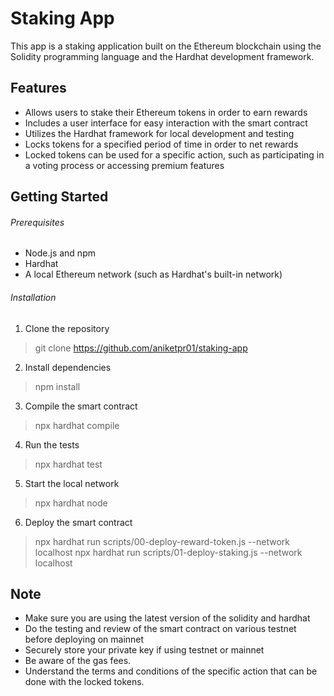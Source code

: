 # Staking App

This app is a staking application built on the Ethereum blockchain using the Solidity programming language and the Hardhat development framework.

## Features

- Allows users to stake their Ethereum tokens in order to earn rewards
- Includes a user interface for easy interaction with the smart contract
- Utilizes the Hardhat framework for local development and testing
- Locks tokens for a specified period of time in order to net rewards
- Locked tokens can be used for a specific action, such as participating in a voting process or accessing premium features

## Getting Started

###### Prerequisites

- Node.js and npm
- Hardhat
- A local Ethereum network (such as Hardhat's built-in network)

###### Installation

1. Clone the repository
> git clone https://github.com/aniketpr01/staking-app
2. Install dependencies
> npm install
3. Compile the smart contract
> npx hardhat compile
4. Run the tests
> npx hardhat test
5. Start the local network
> npx hardhat node
6. Deploy the smart contract
> npx hardhat run scripts/00-deploy-reward-token.js --network localhost
> npx hardhat run scripts/01-deploy-staking.js --network localhost

## Note
- Make sure you are using the latest version of the solidity and hardhat
- Do the testing and review of the smart contract on various testnet before deploying on mainnet
- Securely store your private key if using testnet or mainnet
- Be aware of the gas fees.
- Understand the terms and conditions of the specific action that can be done with the locked tokens.

